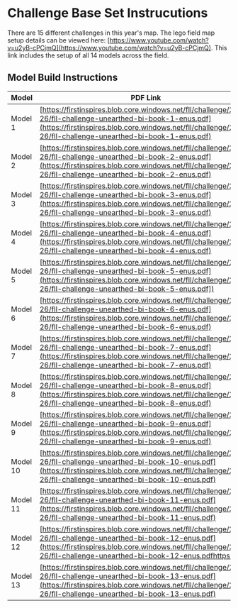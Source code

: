 # Challenge Base Set Instrucutions

There are 15 different challenges in this year's map. The lego field map setup details can be viewed here: [https://www.youtube.com/watch?v=u2yB-cPCjmQ](https://www.youtube.com/watch?v=u2yB-cPCjmQ). This link includes the setup of all 14 models across the field. 

## Model Build Instructions


| **Model** | **PDF Link**                                                                                                                                                                                                                          | **Notes** |
| :---------- | --------------------------------------------------------------------------------------------------------------------------------------------------------------------------------------------------------------------------------------- | ----------- |
| Model 1   | [https://firstinspires.blob.core.windows.net/fll/challenge/2025-26/fll-challenge-unearthed-bi-book-1-enus.pdf](https://firstinspires.blob.core.windows.net/fll/challenge/2025-26/fll-challenge-unearthed-bi-book-1-enus.pdf)          |           |
| Model 2   | [https://firstinspires.blob.core.windows.net/fll/challenge/2025-26/fll-challenge-unearthed-bi-book-2-enus.pdf](https://firstinspires.blob.core.windows.net/fll/challenge/2025-26/fll-challenge-unearthed-bi-book-2-enus.pdf)          |           |
| Model 3   | [https://firstinspires.blob.core.windows.net/fll/challenge/2025-26/fll-challenge-unearthed-bi-book-3-enus.pdf](https://firstinspires.blob.core.windows.net/fll/challenge/2025-26/fll-challenge-unearthed-bi-book-3-enus.pdf)          |           |
| Model 4   | [https://firstinspires.blob.core.windows.net/fll/challenge/2025-26/fll-challenge-unearthed-bi-book-4-enus.pdf](https://firstinspires.blob.core.windows.net/fll/challenge/2025-26/fll-challenge-unearthed-bi-book-4-enus.pdf)          |           |
| Model 5   | [https://firstinspires.blob.core.windows.net/fll/challenge/2025-26/fll-challenge-unearthed-bi-book-5-enus.pdf](https://firstinspires.blob.core.windows.net/fll/challenge/2025-26/fll-challenge-unearthed-bi-book-5-enus.pdf])         |           |
| Model 6   | [https://firstinspires.blob.core.windows.net/fll/challenge/2025-26/fll-challenge-unearthed-bi-book-6-enus.pdf](https://firstinspires.blob.core.windows.net/fll/challenge/2025-26/fll-challenge-unearthed-bi-book-6-enus.pdf)          |           |
| Model 7   | [https://firstinspires.blob.core.windows.net/fll/challenge/2025-26/fll-challenge-unearthed-bi-book-7-enus.pdf](https://firstinspires.blob.core.windows.net/fll/challenge/2025-26/fll-challenge-unearthed-bi-book-7-enus.pdf)          |           |
| Model 8   | [https://firstinspires.blob.core.windows.net/fll/challenge/2025-26/fll-challenge-unearthed-bi-book-8-enus.pdf](https://firstinspires.blob.core.windows.net/fll/challenge/2025-26/fll-challenge-unearthed-bi-book-8-enus.pdf)          |           |
| Model 9   | [https://firstinspires.blob.core.windows.net/fll/challenge/2025-26/fll-challenge-unearthed-bi-book-9-enus.pdf](https://firstinspires.blob.core.windows.net/fll/challenge/2025-26/fll-challenge-unearthed-bi-book-9-enus.pdf)          |           |
| Model 10  | [https://firstinspires.blob.core.windows.net/fll/challenge/2025-26/fll-challenge-unearthed-bi-book-10-enus.pdf](https://firstinspires.blob.core.windows.net/fll/challenge/2025-26/fll-challenge-unearthed-bi-book-10-enus.pdf)        |           |
| Model 11  | [https://firstinspires.blob.core.windows.net/fll/challenge/2025-26/fll-challenge-unearthed-bi-book-11-enus.pdf](https://firstinspires.blob.core.windows.net/fll/challenge/2025-26/fll-challenge-unearthed-bi-book-11-enus.pdf)        |           |
| Model 12  | [https://firstinspires.blob.core.windows.net/fll/challenge/2025-26/fll-challenge-unearthed-bi-book-12-enus.pdf](https://firstinspires.blob.core.windows.net/fll/challenge/2025-26/fll-challenge-unearthed-bi-book-12-enus.pdfhttps:/) |           |
| Model 13  | [https://firstinspires.blob.core.windows.net/fll/challenge/2025-26/fll-challenge-unearthed-bi-book-13-enus.pdf](https://firstinspires.blob.core.windows.net/fll/challenge/2025-26/fll-challenge-unearthed-bi-book-13-enus.pdf)        |           |

